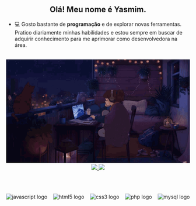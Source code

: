 <h2 align="center">Olá! Meu nome é Yasmim.</h2>

- 💻 Gosto bastante de **programação** e de explorar novas ferramentas. Pratico diariamente minhas habilidades e estou sempre em buscar de adquirir conhecimento para me aprimorar como desenvolvedora na área.
<br></br>

<div align="center">
  <img src="gif/212750155-3ceddfbd-19d3-40a3-87af-8d329c8323c4.gif" width="850"/>
  
  <br/>

  <a href="https://github.com/yasmklly">
    <img height="160px" src="https://github-readme-stats.vercel.app/api?username=yasmklly&show_icons=true&theme=dracula&include_all_commits=true&count_private=true"/>
    <img height="160px" src="https://github-readme-stats.vercel.app/api/top-langs/?username=yasmklly&layout=compact&langs_count=7&theme=dracula"/>
  </a>

  <br/><br/>

  <div>
    <img src="https://cdn.jsdelivr.net/gh/devicons/devicon/icons/javascript/javascript-original.svg" height="40" alt="javascript logo"/>
    &nbsp;&nbsp;
    <img src="https://cdn.jsdelivr.net/gh/devicons/devicon/icons/html5/html5-original.svg" height="40" alt="html5 logo"/>
    &nbsp;&nbsp;
    <img src="https://cdn.jsdelivr.net/gh/devicons/devicon/icons/css3/css3-original.svg" height="40" alt="css3 logo"/>
    &nbsp;&nbsp;
    <img src="https://cdn.jsdelivr.net/gh/devicons/devicon/icons/php/php-original.svg" height="40" alt="php logo"/>
    &nbsp;&nbsp;
    <img src="https://cdn.jsdelivr.net/gh/devicons/devicon/icons/mysql/mysql-original.svg" height="40" alt="mysql logo"/>
  </div>
</div>

